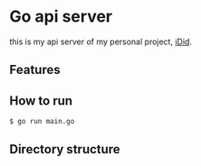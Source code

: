 # Go api server

this is my api server of my personal project, [iDid](https://idid.com).

## Features



## How to run

```bash
$ go run main.go
```

## Directory structure
